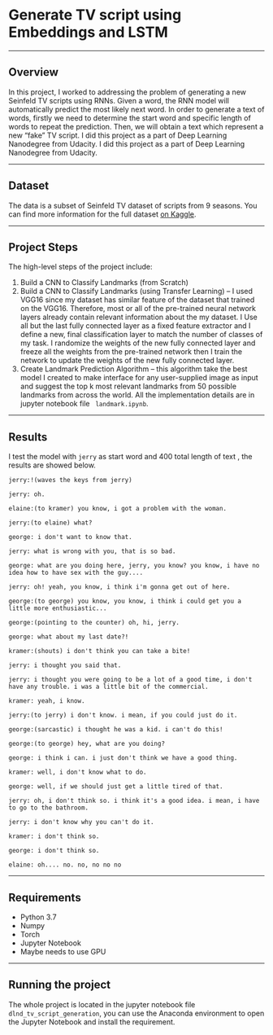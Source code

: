 # Generate TV script using Embeddings and LSTM

--- 

## Overview

In this project, I worked to addressing the problem of generating a new Seinfeld TV scripts using RNNs.  Given a word, the RNN model will automatically predict the most likely next word. In order to generate a text of words, firstly we need to determine the start word and specific length of words to repeat the prediction. Then, we will obtain a text which represent a new “fake” TV script. I did this project as a part of Deep Learning Nanodegree from Udacity.
I did this project as a part of Deep Learning Nanodegree from Udacity. 

--- 

## Dataset

The data is a subset of Seinfeld TV dataset of scripts from 9 seasons. 
You can find more information for the full dataset [on Kaggle](https://www.kaggle.com/datasets/thec03u5/seinfeld-chronicles).

--- 


## Project Steps

The high-level steps of the project include:
1.	Build a CNN to Classify Landmarks (from Scratch) 
2.	Build a CNN to Classify Landmarks (using Transfer Learning)  – I used VGG16 since my dataset has similar feature of the dataset that trained on the VGG16. Therefore, most or all of the pre-trained neural network layers already contain relevant information about the my dataset. I Use all but the last fully connected layer as a fixed feature extractor and I define a new, final classification layer to match the number of classes of my task. I randomize the weights of the new fully connected layer and freeze all the weights from the pre-trained network then I train the network to update the weights of the new fully connected layer.
3.	Create Landmark Prediction Algorithm – this algorithm take the best model I created to make interface for any user-supplied image as input and suggest the top k most relevant landmarks from 50 possible landmarks from across the world. 
All the implementation details are in jupyter notebook file ``` landmark.ipynb```.

--- 

## Results

I test the model with ```jerry``` as start word and 400 total length of text , the results are showed below. 

```
jerry:!(waves the keys from jerry)

jerry: oh.

elaine:(to kramer) you know, i got a problem with the woman.

jerry:(to elaine) what?

george: i don't want to know that.

jerry: what is wrong with you, that is so bad.

george: what are you doing here, jerry, you know? you know, i have no idea how to have sex with the guy....

jerry: oh! yeah, you know, i think i'm gonna get out of here.

george:(to george) you know, you know, i think i could get you a little more enthusiastic...

george:(pointing to the counter) oh, hi, jerry.

george: what about my last date?!

kramer:(shouts) i don't think you can take a bite!

jerry: i thought you said that.

jerry: i thought you were going to be a lot of a good time, i don't have any trouble. i was a little bit of the commercial.

kramer: yeah, i know.

jerry:(to jerry) i don't know. i mean, if you could just do it.

george:(sarcastic) i thought he was a kid. i can't do this!

george:(to george) hey, what are you doing?

george: i think i can. i just don't think we have a good thing.

kramer: well, i don't know what to do.

george: well, if we should just get a little tired of that.

jerry: oh, i don't think so. i think it's a good idea. i mean, i have to go to the bathroom.

jerry: i don't know why you can't do it.

kramer: i don't think so.

george: i don't think so.

elaine: oh.... no. no, no no no
```



---

## Requirements	
- Python 3.7
- Numpy 
- Torch
- Jupyter Notebook
- Maybe needs to use GPU


---

## Running the project
The whole project is located in the jupyter notebook file ``` dlnd_tv_script_generation ```, you can use the Anaconda environment to open the Jupyter Notebook and install the requirement.
